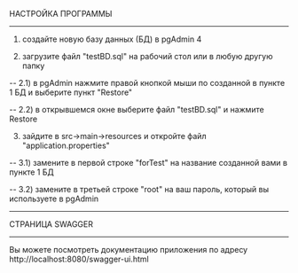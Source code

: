 НАСТРОЙКА ПРОГРАММЫ
____________________________________________________________________________________________

1) создайте новую базу данных (БД) в pgAdmin 4

2) загрузите файл "testBD.sql" на рабочий стол или в любую другую папку
   
-- 2.1) в pgAdmin нажмите правой кнопкой мыши по созданной в пункте 1 БД и выберите пункт "Restore"

-- 2.2) в открывшемся окне выберите файл "testBD.sql" и нажмите Restore
   
3) зайдите в src->main->resources и откройте файл "application.properties"
   
-- 3.1) замените в первой строке "forTest" на название созданной вами в пункте 1 БД

-- 3.2) замените в третьей строке "root" на ваш пароль, который вы используете в pgAdmin

____________________________________________________________________________________________

СТРАНИЦА SWAGGER
____________________________________________________________________________________________

Вы можете посмотреть документацию приложения по адресу http://localhost:8080/swagger-ui.html

   
